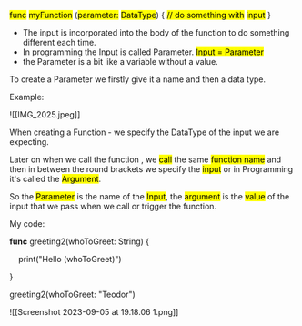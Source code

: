 
<mark class="hltr-purple">func</mark> <mark class="hltr-cyan">myFunction</mark> (<mark class="hltr-red">parameter:</mark> <mark class="hltr-orange">DataType</mark>) {
<mark class="hltr-grey">// do something with</mark> <mark class="hltr-red">input</mark>
}

- The input is incorporated into the body of the function to do something different each time.
- In programming the Input is called Parameter. <mark class="hltr-red"> Input = Parameter</mark>
- the Parameter is a bit like a variable without a value.

To create a Parameter we firstly give it a name and then a data type.


Example:

![[IMG_2025.jpeg]]

When creating a Function - we specify the DataType of the input we are expecting.

Later on when we call the function , we <mark class="hltr-red">call</mark> the same <mark class="hltr-blue">function name</mark> and then in between the round brackets we specify the <mark class="hltr-purple">input</mark> or in Programming it's called the <mark class="hltr-purple">Argument</mark>.

So the <mark class="hltr-red">Parameter</mark> is the name of the <mark class="hltr-purple">Input</mark>, the <mark class="hltr-purple">argument</mark> is the <mark class="hltr-orange">value</mark> of the input that we pass when we call or trigger the function.


My code:

**func** greeting2(whoToGreet: String) {

    print("Hello \(whoToGreet)")

}

greeting2(whoToGreet: "Teodor")

![[Screenshot 2023-09-05 at 19.18.06 1.png]]




 
       